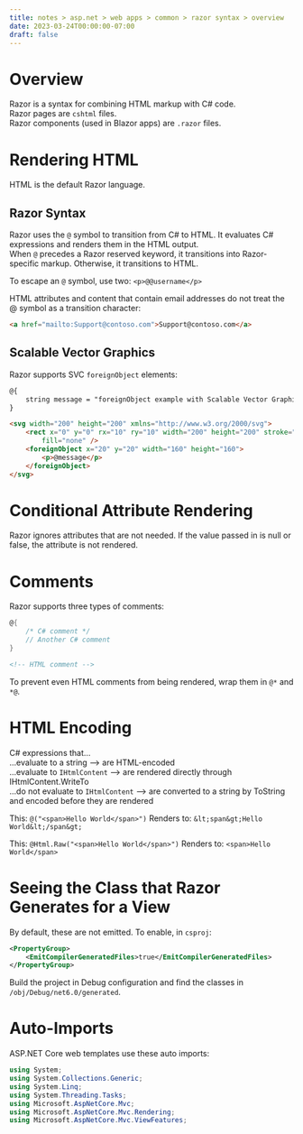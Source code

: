 ```yaml
---
title: notes > asp.net > web apps > common > razor syntax > overview
date: 2023-03-24T00:00:00-07:00
draft: false
---
```


# Overview
Razor is a syntax for combining HTML markup with C# code.  
Razor pages are `cshtml` files.  
Razor components (used in Blazor apps) are `.razor` files.  

# Rendering HTML
HTML is the default Razor language.

## Razor Syntax
Razor uses the `@` symbol to transition from C# to HTML.  It evaluates C# expressions and renders them in the HTML output.  
When `@` precedes a Razor reserved keyword, it transitions into Razor-specific markup.  Otherwise, it transitions to HTML.

To escape an `@` symbol, use two: `<p>@@username</p>`  

HTML attributes and content that contain email addresses do not treat the @ symbol as a transition character:
```html
<a href="mailto:Support@contoso.com">Support@contoso.com</a>
```

## Scalable Vector Graphics
Razor supports SVC `foreignObject` elements:
```html
@{
    string message = "foreignObject example with Scalable Vector Graphics (SVG)";
}

<svg width="200" height="200" xmlns="http://www.w3.org/2000/svg">
    <rect x="0" y="0" rx="10" ry="10" width="200" height="200" stroke="black" 
        fill="none" />
    <foreignObject x="20" y="20" width="160" height="160">
        <p>@message</p>
    </foreignObject>
</svg>
```

# Conditional Attribute Rendering
Razor ignores attributes that are not needed.  If the value passed in is null or false, the attribute is not rendered.

# Comments
Razor supports three types of comments:
```cs
@{
    /* C# comment */
    // Another C# comment
}
```
```html
<!-- HTML comment -->
```

To prevent even HTML comments from being rendered, wrap them in `@*` and `*@`.

# HTML Encoding
C# expressions that…  
…evaluate to a string --> are HTML-encoded  
…evaluate to `IHtmlContent` --> are rendered directly through IHtmlContent.WriteTo  
…do not evaluate to `IHtmlContent` --> are converted to a string by ToString and encoded before they are rendered  

This:  `@("<span>Hello World</span>")`
Renders to:  `&lt;span&gt;Hello World&lt;/span&gt;`

This:  `@Html.Raw("<span>Hello World</span>")`
Renders to:  `<span>Hello World</span>`

# Seeing the Class that Razor Generates for a View
By default, these are not emitted.  To enable, in `csproj`:  
```xml
<PropertyGroup>
    <EmitCompilerGeneratedFiles>true</EmitCompilerGeneratedFiles>
</PropertyGroup>
```

Build the project in Debug configuration and find the classes in `/obj/Debug/net6.0/generated`.

# Auto-Imports
ASP.NET Core web templates use these auto imports:
```cs
using System;
using System.Collections.Generic;
using System.Linq;
using System.Threading.Tasks;
using Microsoft.AspNetCore.Mvc;
using Microsoft.AspNetCore.Mvc.Rendering;
using Microsoft.AspNetCore.Mvc.ViewFeatures;
```
